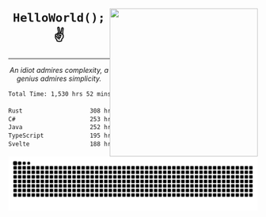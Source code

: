 <div text-align="center">
    <img src="https://i.imgur.com/h1q15Kt.gife" align="right" width="299" height="299">
    <h1 align="center"><code>HelloWorld();</code> ✌️</h1>
    <hr>
    <p align="center"><i>An idiot admires complexity, a genius admires simplicity.</i></p>
</div>

<!--START_SECTION:waka-->

```txt
Total Time: 1,530 hrs 52 mins

Rust                   308 hrs 23 mins ████▓░░░░░░░░░░░░░░░░░░░░   18.92 %
C#                     253 hrs 6 mins  ████░░░░░░░░░░░░░░░░░░░░░   15.53 %
Java                   252 hrs 26 mins ████░░░░░░░░░░░░░░░░░░░░░   15.49 %
TypeScript             195 hrs 48 mins ███░░░░░░░░░░░░░░░░░░░░░░   12.01 %
Svelte                 188 hrs 10 mins ███░░░░░░░░░░░░░░░░░░░░░░   11.54 %
```

<!--END_SECTION:waka-->

<picture>
  <source media="(prefers-color-scheme: dark)" srcset="https://raw.githubusercontent.com/Somfic/Somfic/main/github-contribution-grid-snake-dark.svg">
  <source media="(prefers-color-scheme: light)" srcset="https://raw.githubusercontent.com/Somfic/Somfic/main/github-contribution-grid-snake.svg">
  <img alt="github contribution grid snake animation" src="https://raw.githubusercontent.com/Somfic/Somfic/main/github-contribution-grid-snake.svg">
</picture>
